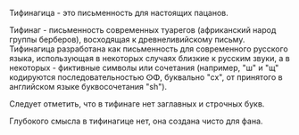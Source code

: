 Тифинагица - это письменность для настоящих пацанов.

Тифинаг - письменность современных туарегов (африканский народ группы берберов), восходящая к древнеливийскому письму. Тифинагица разработана как письменность для современного русского языка, использующая в некоторых случаях близкие к русским звуки, а в некоторых - фиктивные символы или сочетания (например, "ш" и "щ" кодируются последовательностью ⵙⵀ, буквально "сх", от принятого в английском языке буквосочетания "sh").

Следует отметить, что в тифинаге нет заглавных и строчных букв.

Глубокого смысла в тифинагице нет, она создана чисто для фана.
